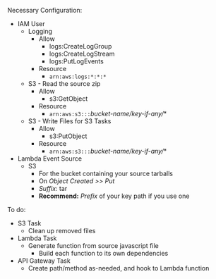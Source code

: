 Necessary Configuration:
+ IAM User
    + Logging
        + Allow
            + logs:CreateLogGroup
            + logs:CreateLogStream
            + logs:PutLogEvents
        + Resource
            + `arn:aws:logs:*:*:*`
    + S3 - Read the source zip
        + Allow
            + s3:GetObject
        + Resource
            + `arn:aws:s3:::`*bucket-name/key-if-any/**
    + S3 - Write Files for S3 Tasks
        + Allow
            + s3:PutObject
        + Resource
            + `arn:aws:s3:::`*bucket-name/key-if-any/**
+ Lambda Event Source
    + S3
        + For the bucket containing your source tarballs
        + On *Object Created >> Put*
        + *Suffix*: tar
        + **Recommend:** *Prefix* of your key path if you use one

To do:

+ S3 Task
    + Clean up removed files
+ Lambda Task
    + Generate function from source javascript file
        + Build each function to its own dependencies
+ API Gateway Task
    + Create path/method as-needed, and hook to Lambda function
